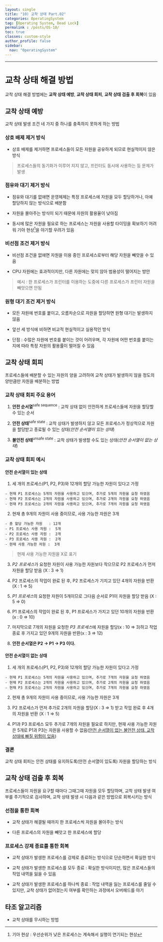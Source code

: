 ```yaml
---
layout: single
title: "10) 교착 상태 Part.02"
categories: OperatingSystem
tag: [Operating System, Dead Lock]
permalink : /posts/OS-10/
toc: true
classes: custom-style
author_profile: false
sidebar:
  nav: "OperatingSystem"
---
```


<hr>

# 교착 상태 해결 방법

교착 상태 해결 방법에는 **교착 상태 예방**, **교착 상태 회피**, **교착 상태 검출 후 회복**이 있음

## 교착 상태 예방

교착 상태 발생 조건 네 가지 중 하나를 충족하지 못하게 하는 방법

### 상호 배제 제거 방식

- 상호 배제를 제거하면 프로세스들이 모든 자원을 공유하게 되므로 현실적이지 않은 방식

> 프로세스들의 동기화가 이루어 지지 않고, 프린터도 동시에 사용하는 등 문제가 발생

### 점유와 대기 제거 방식

- 점유와 대기를 없애면 운영체제는 특정 프로세스에 자원을 모두 할당하거나, 아예 할당하지 않는 방식으로 배분함

- 자원을 몰아주는 방식이 되기 때문에 자원의 활용율이 낮아짐

- 동시에 많은 자원을 필요로 하는 프로세스는 자원을 사용할 타이밍을 확보하기 어려워 기아 현상[^1]을 야기할 우려가 있음

[^1]: 기아 현상 : 우선순위가 낮은 프로세스는 계속해서 실행이 연기되는 현상

### 비선점 조건 제거 방식

- 비선점 조건을 없애면 자원을 이용 중인 프로세스로부터 해당 자원을 빼앗을 수 있음

- CPU 자원에는 효과적이지만, 다른 자원에는 맞지 않아 범용성이 떨어지는 방안

> 예시 : 한 프로세스가 프린터를 이용하는 도중에 다른 프로세스가 프린터 자원을 빼앗으면 안됨

### 원형 대기 조건 제거 방식

- 모든 자원에 번호를 붙이고, 오름차순으로 자원을 할당하면 원형 대기는 발생하지 않음

- 앞선 세 방식에 비하면 비교적 현실적이고 실용적인 방식

- 단점 : 수많은 자원에 번호를 붙이는 것이 어려우며, 각 자원에 어떤 번호를 붙이는지에 따라 특정 자원의 활용률이 떨어질 수 있음

## 교착 상태 회피

프로세스들에 배분할 수 있는 자원의 양을 고려하여 교착 상태가 발생하지 않을 정도의 양만큼만 자원을 배분하는 방법

### 교착 상태 회피 주요 용어

1. **안전 순서열**<sup>safe sequence</sup> : 교착 상태 없이 안전하게 프로세스들에 자원을 할당할 수 있는 순서

2. **안전 상태**<sup>safe state</sup> : 교착 상태가 발생하지 않고 모든 프로세스가 정상적으로 자원을 할당받고 종료될 수 있는 상태(*안전 순서열이 있는 상태*)

3. **불안전 상태**<sup>unsafe state</sup> : 교착 상태가 발생할 수도 있는 상태(*안전 순서열이 없는 상태*)

### 교착 상태 회피 예시

#### 안전 순서열이 있는 상태

1. 세 개의 프로세스(P1, P2, P3)와 12개의 할당 가능한 자원이 있다고 가정

  ```
  - 현재 P1 프로세스는 5개의 자원을 사용하고 있으며, 추가로 5개의 자원을 요청 하였음
  - 현재 P2 프로세스는 2개의 자원을 사용하고 있으며, 추가로 2개의 자원을 요청 하였음  
  - 현재 P3 프로세스는 2개의 자원을 사용하고 있으며, 추가로 7개의 자원을 요청 하였음
  ```

2. 현재 총 9개의 자원이 사용 중이므로, 사용 가능한 자원은 3개

  ```
  - 총 할당 가능한 자원   : 12개
  - P1 프로세스 사용 자원 :  5개
  - P2 프로세스 사용 자원 :  2개
  - P3 프로세스 사용 자원 :  2개
  - 현재 사용 가능한 자원 :  3개
  ```

  > 현재 사용 가능한 자원을 X로 표기

3. *P2 프로세스*가 요청한 자원이 사용 가능한 자원보다 작으므로 P2 프로세스가 먼저 자원을 할당 받음 (X : 3 => 1)

4. P2 프로세스의 작업이 완료 된 후, P2 프로세스가 기지고 있던 4개의 자원을 반환 (X : 1 => 5)

5. *P1 프로세스*의 요청한 자원이 5개이므로 그다음 순서로 P1이 자원을 할당 받음 (X : 5 => 0)

6. P1 프로세스의 작업이 완료 된 후, P1 프로세스가 가지고 있던 10개의 자원을 반환 (x : 0 => 10)

7. 마지막으로 7개의 자원을 요청한 *P3 프로세스*에 자원을 할당(x : 10 => 3)하고 작업 종료 후 가지고 있던 9개의 자원을 반환(x : 3 => 12)

8. **안전 순서열은 P2 -> P1 -> P3 이다.**

#### 안전 순서열이 없는 상태

1. 세 개의 프로세스(P1, P2, P3)와 12개의 할당 가능한 자원이 있다고 가정

  ```
  - 현재 P1 프로세스는 5개의 자원을 사용하고 있으며, 추가로 7개의 자원을 요청 하였음
  - 현재 P2 프로세스는 2개의 자원을 사용하고 있으며, 추가로 2개의 자원을 요청 하였음  
  - 현재 P3 프로세스는 2개의 자원을 사용하고 있으며, 추가로 7개의 자원을 요청 하였음
  ```

2. 현재 총 9개의 자원이 사용 중이므로, 사용 가능한 자원은 3개

3. P2 프로세스가 먼저 추가로 2개의 자원을 할당(X : 3 => 1) 받고 작업 완료 후 4개의 자원을 반환 (X : 1 => 5)

4. P1과 P3 프로세스 모두 추가로 7개의 자원을 필요로 하지만, 현재 사용 가능한 자원은 5개로 P1과 P3는 자원을 사용할 수 없음(<u>안전 순서열이 없는 불안전 상태. 교착 상태에 빠질 위험이 있음</u>)

### 결론

교착 상태 회피는 안전 상태를 유지하도록(안전 순서열이 있도록) 자원을 할당하는 방식

## 교착 상태 검출 후 회복

프로세스들이 자원을 요구할 때마다 그때그때 자원을 모두 할당하며, 교착 상태 발생 여부를 주기적으로 검사하며, 교착 상태 발생 시 다음과 같은 방법으로 회복시키는 방식

### 선점을 통한 회복

- 교착 상태가 해결될 때까지 한 프로세스씩 자원을 몰아주는 방식

- 다른 프로세스의 자원을 빼앗고 한 프로세스에 할당

### 프로세스 강제 종료를 통한 회복

- 교착 상태가 발생한 프로세스를 강제로 종료하는 방식으로 단순하면서 확실한 방식

- 교착 상태가 발생한 프로세스를 모두 종료 : 확실한 방식이지만, 많은 프로세스들의 작업 내역을 잃을 수 있음

- 교착 상태가 발생한 프로세스를 하나씩 종료 : 작업 내역을 잃는 프로세스를 줄일 수 있지만, 교착 상태가 없어졌는지 여부를 확인하는 과정에서 오버헤드를 야기

## 타조 알고리즘

- 교착 상태를 무시하는 방법